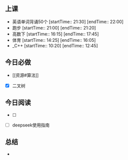 ## 上课
-  英语单词背诵50个 [startTime:: 21:30]  [endTime:: 22:00]
-  跑步 [startTime:: 21:00]  [endTime:: 21:20]
- 高数下 [startTime:: 16:15]  [endTime:: 17:45]
-  体育 [startTime:: 14:25]  [endTime:: 16:05]
-  _C++ [startTime:: 10:20]  [endTime:: 12:45]
## 今日必做
* [[资源#算法]]
* [x] 二叉树
## 今日阅读
* [ ]
- [ ] deepseek使用指南
## 总结
* 
